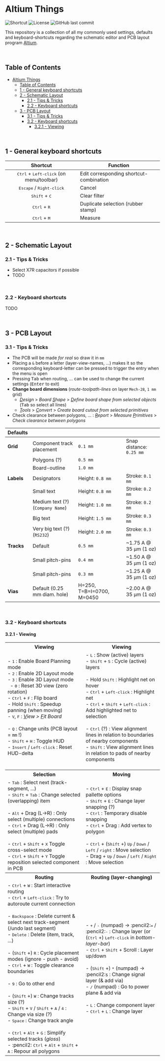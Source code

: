 
# Altium Things

![Shortcut](https://img.shields.io/badge/website-altium.brechtve.be-yellow)
![License](https://img.shields.io/badge/licence-CC%20BY--SA%204.0-blue)
![GitHub last commit](https://img.shields.io/github/last-commit/Fescron/brechtve-altium-things.svg)
<!--
[GitHub Release Date](https://img.shields.io/github/release-date/Fescron/Altium.svg)
[GitHub release](https://img.shields.io/github/release/Fescron/Altium.svg)
-->

This repository is a collection of all my commonly used settings, defaults and keyboard-shortcuts regarding the schematic editor and PCB layout program [Altium](https://www.altium.com/).

<br/>

## Table of Contents

- [Altium Things](#altium-things)
  - [Table of Contents](#table-of-contents)
  - [1 - General keyboard shortcuts](#1---general-keyboard-shortcuts)
  - [2 - Schematic Layout](#2---schematic-layout)
    - [2.1 - Tips \& Tricks](#21---tips--tricks)
    - [2.2 - Keyboard shortcuts](#22---keyboard-shortcuts)
  - [3 - PCB Layout](#3---pcb-layout)
    - [3.1 - Tips \& Tricks](#31---tips--tricks)
    - [3.2 - Keyboard shortcuts](#32---keyboard-shortcuts)
      - [3.2.1 - Viewing](#321---viewing)

<br/>

## 1 - General keyboard shortcuts

|                         Shortcut                          | Function                                |
| :-------------------------------------------------------: | --------------------------------------- |
| <kbd>Ctrl</kbd> + <kbd>Left-click</kbd> (on menu/toolbar) | Edit corresponding shortcut-combination |
|        <kbd>Escape</kbd> / <kbd>Right-click</kbd>         | Cancel                                  |
|              <kbd>Shift</kbd> + <kbd>C</kbd>              | Clear filter                            |
|              <kbd>Ctrl</kbd> + <kbd>R</kbd>               | Duplicate selection (rubber stamp)      |
|              <kbd>Ctrl</kbd> + <kbd>M</kbd>               | Measure                                 |

<br/>

## 2 - Schematic Layout

### 2.1 - Tips & Tricks

- Select X7R capacitors if possible
- TODO

<br/>

### 2.2 - Keyboard shortcuts

TODO

<br/>

## 3 - PCB Layout

### 3.1 - Tips & Tricks

- The PCB will be made *for real* so draw it in `mm`
- Placing a `&` before a letter (layer-view-names, ...) makes it so the corresponding keyboard-letter can be pressed to trigger the entry when the menu is open
- Pressing <kbd>Tab</kbd> when routing, ... can be used to change the current settings (<kbd>Enter</kbd> to exit)
- **Change board dimensions** (*route-toolpath-lines* on layer `Mech-28`, `1 mm` grid)
  - *<u>D</u>esign* > *Board <u>S</u>hape* > *<u>D</u>efine board shape from selected objects* (<kbd>Tab</kbd> so select all lines)
  - *<u>T</u>ools* > *<u>C</u>onvert* > *Create board cutout from selected primitives*
- Check clearance between polygons, ... : *<u>R</u>eport* > *Measure <u>P</u>rimitives* > *Check clearance between polygons*

| Defaults   |                                  |                           |                          |
| ---------- | -------------------------------- | ------------------------- | ------------------------ |
| **Grid**   | Component track placement        | `0.1 mm`                  | Snap distance: `0.25 mm` |
|            | Polygons (?)                     | `0.5 mm`                  |                          |
|            | Board-outline                    | `1.0 mm`                  |                          |
| **Labels** | Designators                      | Height: `0.8 mm`          | Stroke: `0.1 mm`         |
|            | Small text                       | Height: `0.8 mm`          | Stroke: `0.2 mm`         |
|            | Medium text (?) (`Company Name`) | Height: `1.0 mm`          | Stroke: `0.2 mm`         |
|            | Big text                         | Height: `1.5 mm`          | Stroke: `0.3 mm`         |
|            | Very big text (?) (`RS232`)      | Height: `2.0 mm`          | Stroke: `0.3 mm`         |
| **Tracks** | Default                          | `0.5 mm`                  | ~1.75 A @ 35 µm (1 oz)   |
|            | Small pitch-pins                 | `0.4 mm`                  | ~1.50 A @ 35 µm (1 oz)   |
|            | Small pitch-pins                 | `0.3 mm`                  | ~1.25 A @ 35 µm (1 oz)   |
| **Vias**   | Default (0.25 mm diam. hole)     | H=250, T=B=I=0700, M=0450 | ~2.00 A @ 35 µm (1 oz)   |

<br/>

### 3.2 - Keyboard shortcuts

#### 3.2.1 - Viewing

<table>
  <tbody>
    <tr></tr>
    <tr>
      <th width="500px">Viewing</th>
      <th width="500px">Viewing</th>
    </tr>
    <tr>
      <td>
        - <kbd>1</kbd> : Enable Board Planning mode<br/>
        - <kbd>2</kbd> : Enable 2D Layout mode<br/>
        - <kbd>3</kbd> : Enable 3D Layout mode<br/>
        &nbsp; - <kbd>0</kbd> : Reset 3D view (zero rotation)<br/>
        - <kbd>Ctrl</kbd> + <kbd>F</kbd> : Flip board<br/>
        - Hold <kbd>Shift</kbd> : Speedup panning (when moving)<br/>
        - <kbd>V</kbd>, <kbd>F</kbd> : <i><u>V</u>iew > <u>F</u>it Board</i><br/><br/>
        - <kbd>Q</kbd> : Change units (PCB layout = <code>mm</code> !)<br/>
        - <kbd>Shift</kbd> + <kbd>H</kbd> : Toggle HUD<br/>
        - <kbd>Insert</kbd> / <kbd>Left-click</kbd> : Reset HUD-delta<br/><br/>
      </td>
      <td>
        - <kbd>L</kbd> : Show (active) layers<br/>
        - <kbd>Shift</kbd> + <kbd>S</kbd> : Cycle (active) layers<br/><br/>
        - Hold <kbd>Shift</kbd> : Highlight net on hover<br/>
        - <kbd>Ctrl</kbd> + <kbd>Left-click</kbd> : Highlight net<br/>
        - <kbd>Ctrl</kbd> + <kbd>Shift</kbd> + <kbd>Left-click</kbd> : Add highlighted net to selection<br/><br/>
        - <kbd>Ctrl</kbd> (?) : View alignment lines in relation to boundaries of nearby components<br/>
        - <kbd>Shift</kbd> : View alignment lines in relation to pads of nearby components<br/><br/>
      </td>
    </tr>
    <tr>
      <th>Selection</th>
      <th>Moving</th>
    </tr>
    <tr>
      <td>
        - <kbd>Tab</kbd> : Select next (track-segment, ...)<br/>
        - <kbd>Shift</kbd> + <kbd>Tab</kbd> : Change selected (overlapping) item<br/><br/>
        - <kbd>Alt</kbd> + Drag (L&rarr;R) : Only select (multiple) connections<br/>
        - <kbd>Ctrl</kbd> + Drag (L&rarr;R) : Only select (multiple) pads<br/><br/>
        - <kbd>Ctrl</kbd> + <kbd>Shift</kbd> + <kbd>X</kbd> Toggle cross-select mode<br/>
        - <kbd>Ctrl</kbd> + <kbd>Shift</kbd> + <kbd>Y</kbd> Toggle reposition selected component in PCB<br/>
      </td>
      <td>
        - <kbd>Ctrl</kbd> + <kbd>E</kbd> : Display snap pallette options<br/>
        - <kbd>Shift</kbd> + <kbd>E</kbd> : Change layer snapping (?)<br/>
        - <kbd>Ctrl</kbd> : Temporary disable snapping<br/>
        - <kbd>Ctrl</kbd> + Drag : Add vertex to polygon<br/><br/>
        - <kbd>Ctrl</kbd> + (<kbd>Shift</kbd> +) <kbd>Up</kbd> / <kbd>Down</kbd> / <kbd>Left</kbd> / <kbd>right</kbd> : Move selection<br/>
        - Drag + <kbd>Up</kbd> / <kbd>Down</kbd> / <kbd>Left</kbd> / <kbd>Right</kbd> : Move selection<br/>
      </td>
    </tr>
    <tr>
      <th>Routing</th>
      <th>Routing (layer-changing)</th>
    </tr>
    <tr>
      <td>
        - <kbd>Ctrl</kbd> + <kbd>W</kbd> : Start interactive routing<br/>
        - <kbd>Ctrl</kbd> + <kbd>Left-click</kbd> : Try to autoroute current connection<br/><br/>
        - <kbd>Backspace</kbd> : Delete current & select next track-segment (/undo last segment)<br/>
        - <kbd>Delete</kbd> : Delete (item, track, ...)<br/><br/>
        - (<kbd>Shift</kbd> +) <kbd>R</kbd> : Cycle placement modes (ignore - push - avoid)<br/>
        - <kbd>Ctrl</kbd> + <kbd>W</kbd> : Toggle clearance boundaries<br/><br/>
        - <kbd>9</kbd> : Go to other end<br/><br/>
        - (<kbd>Shift</kbd> +) <kbd>W</kbd> : Change tracks size (?)<br/>
        - <kbd>Shift</kbd> + <kbd>V</kbd> / <kbd>Shift</kbd> + <kbd>A</kbd> / <kbd>4</kbd> : Change via size (?)<br/>
        - <kbd>Space</kbd> : Change track angle<br/><br/>
        - <kbd>Ctrl</kbd> + <kbd>Alt</kbd> + <kbd>G</kbd> : Simplify selected tracks (<i>gloss</i>)<br/>
        - :pencil2: <kbd>Ctrl</kbd> + <kbd>Alt</kbd> + <kbd>Shift</kbd> + <kbd>A</kbd> : Repour all polygons<br/>
      </td>
      <td>
        - <kbd>+</kbd> / <kbd>-</kbd> (numpad) &rarr; :pencil2:<kbd>=</kbd> / :pencil2:<kbd>-</kbd> : Change layer (or (<kbd>Ctrl</kbd> +) <kbd>Left-click</kbd> in <i>bottom-layer-bar</i>)<br/>
        - <kbd>Ctrl</kbd> + <kbd>Shift</kbd> + Scroll : Layer up/down<br/><br/>
        - (<kbd>Shift</kbd> +) <kbd>*</kbd> (numpad) &rarr; :pencil2:<kbd>$</kbd> : Change signal layer (& add via)<br/>
        - <kbd>/</kbd> (numpad) : Go to power plane & add via<br/><br/>
        - <kbd>L</kbd> : Change component layer<br/>
        - <kbd>Ctrl</kbd> + <kbd>L</kbd> : Change layer<br/>
      </td>
    </tr>
  </tbody>
</table>
